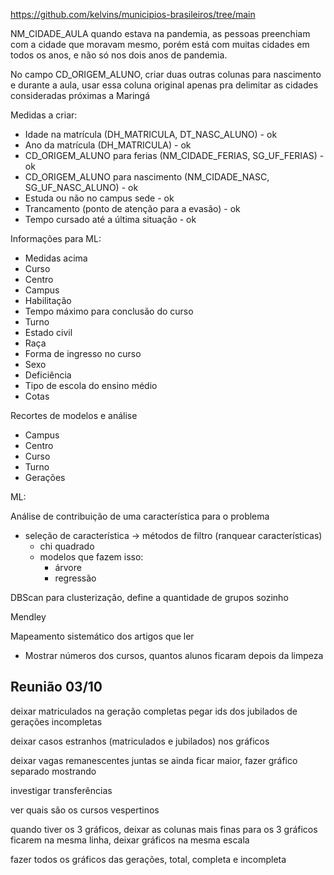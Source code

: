 https://github.com/kelvins/municipios-brasileiros/tree/main

NM_CIDADE_AULA quando estava na pandemia, as pessoas preenchiam com a cidade que moravam mesmo, porém está com muitas cidades em todos os anos, e não só nos dois anos de pandemia.

No campo CD_ORIGEM_ALUNO, criar duas outras colunas para nascimento e durante a aula, usar essa coluna original apenas pra delimitar as cidades consideradas próximas a Maringá

Medidas a criar:

* Idade na matrícula (DH_MATRICULA, DT_NASC_ALUNO) - ok
* Ano da matrícula (DH_MATRICULA) - ok
* CD_ORIGEM_ALUNO para ferias (NM_CIDADE_FERIAS, SG_UF_FERIAS) - ok
* CD_ORIGEM_ALUNO para nascimento (NM_CIDADE_NASC, SG_UF_NASC_ALUNO) - ok
* Estuda ou não no campus sede - ok
* Trancamento (ponto de atenção para a evasão) - ok
* Tempo cursado até a última situação - ok

Informações para ML:

* Medidas acima
* Curso
* Centro
* Campus
* Habilitação
* Tempo máximo para conclusão do curso
* Turno
* Estado civil
* Raça
* Forma de ingresso no curso
* Sexo
* Deficiência
* Tipo de escola do ensino médio
* Cotas


Recortes de modelos e análise

* Campus
* Centro
* Curso
* Turno
* Gerações

ML:

Análise de contribuição de uma característica para o problema

* seleção de característica -> métodos de filtro (ranquear características)
  * chi quadrado
  * modelos que fazem isso:
    * árvore
    * regressão

DBScan para clusterização, define a quantidade de grupos sozinho

Mendley

Mapeamento sistemático dos artigos que ler

- Mostrar números dos cursos, quantos alunos ficaram depois da limpeza

## Reunião 03/10

deixar matriculados na geração completas
pegar ids dos jubilados de gerações incompletas

deixar casos estranhos (matriculados e jubilados) nos gráficos

deixar vagas remanescentes juntas
se ainda ficar maior, fazer gráfico separado mostrando

investigar transferências

ver quais são os cursos vespertinos

quando tiver os 3 gráficos, deixar as colunas mais finas para os 3 gráficos ficarem na mesma linha, deixar gráficos na mesma escala

fazer todos os gráficos das gerações, total, completa e incompleta